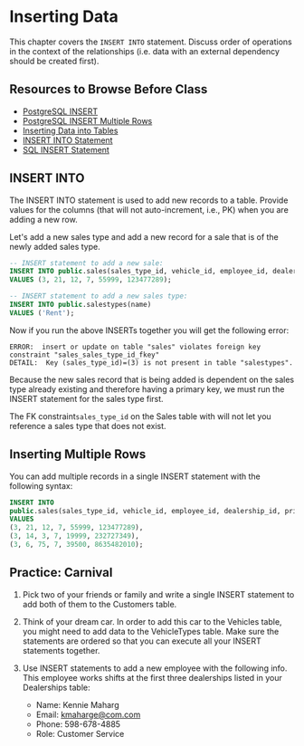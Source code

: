 # Inserting Data

This chapter covers the `INSERT INTO` statement. Discuss order of operations in the context of the relationships (i.e. data with an external dependency should be created first).

## Resources to Browse Before Class

- [PostgreSQL INSERT](https://www.postgresqltutorial.com/postgresql-insert/)
- [PostgreSQL INSERT Multiple Rows](https://www.postgresqltutorial.com/postgresql-insert-multiple-rows/)
- [Inserting Data into Tables](https://www.youtube.com/watch?v=Tet3Z7Yb2gg)
- [INSERT INTO Statement](https://www.youtube.com/watch?v=VkabxQgtGsA)
- [SQL INSERT Statement](https://www.geeksforgeeks.org/sql-insert-statement/)

## INSERT INTO

The INSERT INTO statement is used to add new records to a table. Provide values for the columns (that will not auto-increment, i.e., PK) when you are adding a new row.

Let's add a new sales type and add a new record for a sale that is of the newly added sales type.


```sql
-- INSERT statement to add a new sale:
INSERT INTO public.sales(sales_type_id, vehicle_id, employee_id, dealership_id, price, invoice_number)
VALUES (3, 21, 12, 7, 55999, 123477289);

-- INSERT statement to add a new sales type:
INSERT INTO public.salestypes(name)
VALUES ('Rent');
```

Now if you run the above INSERTs together you will get the following error:

```
ERROR:  insert or update on table "sales" violates foreign key constraint "sales_sales_type_id_fkey"
DETAIL:  Key (sales_type_id)=(3) is not present in table "salestypes".
```
Because the new sales record that is being added is dependent on the sales type already existing and therefore having a primary key, we must run the INSERT statement for the sales type first. 

The FK constraint`sales_type_id` on the Sales table with will not let you reference a sales type that does not exist.

## Inserting Multiple Rows

You can add multiple records in a single INSERT statement with the following syntax:

```sql
INSERT INTO 
public.sales(sales_type_id, vehicle_id, employee_id, dealership_id, price, invoice_number)
VALUES 
(3, 21, 12, 7, 55999, 123477289),
(3, 14, 3, 7, 19999, 232727349),
(3, 6, 75, 7, 39500, 8635482010);
```

## Practice: Carnival

1.  Pick two of your friends or family and write a single INSERT statement to add both of them to the Customers table.
1. Think of your dream car. In order to add this car to the Vehicles table, you might need to add data to the VehicleTypes table. Make sure the statements are ordered so that you can execute all your INSERT statements together.
1. Use INSERT statements to add a new employee with the following info. This employee works shifts at the first three dealerships listed in your Dealerships table:

    - Name: Kennie Maharg
    - Email: kmaharge@com.com	
    - Phone: 598-678-4885
    - Role: Customer Service

